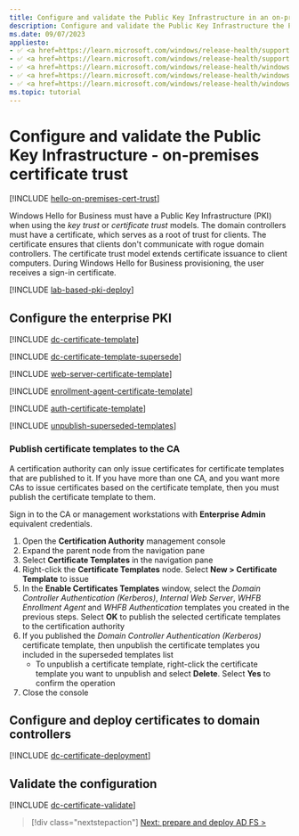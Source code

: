 ```yaml
---
title: Configure and validate the Public Key Infrastructure in an on-premises certificate trust model
description: Configure and validate the Public Key Infrastructure the Public Key Infrastructure when deploying Windows Hello for Business in a certificate trust model.
ms.date: 09/07/2023
appliesto: 
- ✅ <a href=https://learn.microsoft.com/windows/release-health/supported-versions-windows-client target=_blank>Windows 11</a>
- ✅ <a href=https://learn.microsoft.com/windows/release-health/supported-versions-windows-client target=_blank>Windows 10</a>
- ✅ <a href=https://learn.microsoft.com/windows/release-health/windows-server-release-info target=_blank>Windows Server 2022</a>
- ✅ <a href=https://learn.microsoft.com/windows/release-health/windows-server-release-info target=_blank>Windows Server 2019</a>
- ✅ <a href=https://learn.microsoft.com/windows/release-health/windows-server-release-info target=_blank>Windows Server 2016</a>
ms.topic: tutorial
---
```


# Configure and validate the Public Key Infrastructure - on-premises certificate trust

[!INCLUDE [hello-on-premises-cert-trust](../includes/hello-on-premises-cert-trust.md)]

Windows Hello for Business must have a Public Key Infrastructure (PKI) when using the *key trust* or *certificate trust* models. The domain controllers must have a certificate, which serves as a root of trust for clients. The certificate ensures that clients don't communicate with rogue domain controllers. The certificate trust model extends certificate issuance to client computers. During Windows Hello for Business provisioning, the user receives a sign-in certificate.

[!INCLUDE [lab-based-pki-deploy](../includes/lab-based-pki-deploy.md)]

## Configure the enterprise PKI

[!INCLUDE [dc-certificate-template](../includes/dc-certificate-template.md)]

[!INCLUDE [dc-certificate-template-supersede](../includes/dc-certificate-supersede.md)]

[!INCLUDE [web-server-certificate-template](../includes/web-server-certificate-template.md)]

[!INCLUDE [enrollment-agent-certificate-template](../includes/enrollment-agent-certificate-template.md)]

[!INCLUDE [auth-certificate-template](../includes/auth-certificate-template.md)]

[!INCLUDE [unpublish-superseded-templates](../includes/unpublish-superseded-templates.md)]

### Publish certificate templates to the CA

A certification authority can only issue certificates for certificate templates that are published to it. If you have more than one CA, and you want more CAs to issue certificates based on the certificate template, then you must publish the certificate template to them.

Sign in to the CA or management workstations with **Enterprise Admin** equivalent credentials.

1. Open the **Certification Authority** management console
1. Expand the parent node from the navigation pane
1. Select **Certificate Templates** in the navigation pane
1. Right-click the **Certificate Templates** node. Select **New > Certificate Template** to issue
1. In the **Enable Certificates Templates** window, select the *Domain Controller Authentication (Kerberos)*, *Internal Web Server*, *WHFB Enrollment Agent* and *WHFB Authentication* templates you created in the previous steps. Select **OK** to publish the selected certificate templates to the certification authority
1. If you published the *Domain Controller Authentication (Kerberos)* certificate template, then unpublish the certificate templates you included in the superseded templates list
   - To unpublish a certificate template, right-click the certificate template you want to unpublish and select **Delete**. Select **Yes** to confirm the operation
1. Close the console

## Configure and deploy certificates to domain controllers

[!INCLUDE [dc-certificate-deployment](../includes/dc-certificate-deployment.md)]

## Validate the configuration

[!INCLUDE [dc-certificate-validate](../includes/dc-certificate-validate.md)]

> [!div class="nextstepaction"]
> [Next: prepare and deploy AD FS >](hello-cert-trust-adfs.md)
